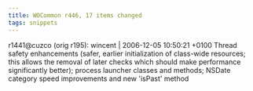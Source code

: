 ```yaml
---
title: WOCommon r446, 17 items changed
tags: snippets
---
```


r1441@cuzco (orig r195): wincent | 2006-12-05 10:50:21 +0100 Thread safety enhancements (safer, earlier initialization of class-wide resources; this allows the removal of later checks which should make performance significantly better); process launcher classes and methods; NSDate category speed improvements and new 'isPast' method
